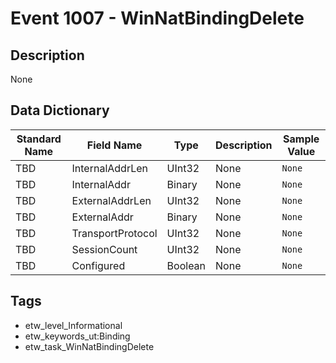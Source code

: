 # Event 1007 - WinNatBindingDelete

## Description
None

## Data Dictionary
|Standard Name|Field Name|Type|Description|Sample Value|
|---|---|---|---|---|
|TBD|InternalAddrLen|UInt32|None|`None`|
|TBD|InternalAddr|Binary|None|`None`|
|TBD|ExternalAddrLen|UInt32|None|`None`|
|TBD|ExternalAddr|Binary|None|`None`|
|TBD|TransportProtocol|UInt32|None|`None`|
|TBD|SessionCount|UInt32|None|`None`|
|TBD|Configured|Boolean|None|`None`|

## Tags
* etw_level_Informational
* etw_keywords_ut:Binding
* etw_task_WinNatBindingDelete